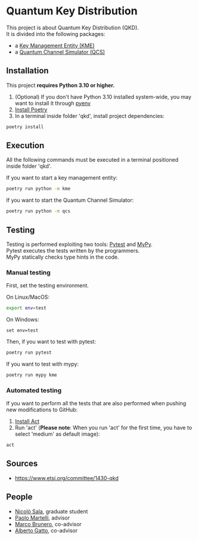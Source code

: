 # Quantum Key Distribution

This project is about Quantum Key Distribution (QKD).\
It is divided into the following packages:

- a [Key Management Entity (KME)](kme/README.md)
- a [Quantum Channel Simulator (QCS)](qcs/README.md)

## Installation
This project **requires Python 3.10 or higher.**

1. (Optional) If you don't
   have Python 3.10 installed system-wide, you may want to install it
   through [pyenv](https://realpython.com/intro-to-pyenv/)
2. [Install Poetry](https://python-poetry.org/docs/master/#installation)
3. In a terminal inside folder 'qkd', install project dependencies:

```bash
poetry install
```

## Execution

All the following commands must be executed in a terminal positioned inside
folder 'qkd'.

If you want to start a key management entity:

```bash
poetry run python -m kme
```

If you want to start the Quantum Channel Simulator:

```bash
poetry run python -m qcs
```


## Testing

Testing is performed exploiting two tools: [Pytest](https://docs.pytest.org)
and [MyPy](https://mypy.readthedocs.io).\
Pytest executes the tests written by the programmers.\
MyPy statically checks type hints in the code.

### Manual testing

First, set the testing environment.

On Linux/MacOS:

```bash
export env=test
```

On Windows:

```shell
set env=test
```

Then, if you want to test with pytest:

```bash
poetry run pytest
```

If you want to test with mypy:

```bash
poetry run mypy kme
```

### Automated testing

If you want to perform all the tests that are also performed when pushing new
modifications to GitHub:

1. [Install Act](https://github.com/nektos/act)
2. Run 'act' (**Please note**: When you run 'act' for the first time, you have
   to select 'medium' as default image):

```bash
act
```

## Sources

- https://www.etsi.org/committee/1430-qkd

## People

- [Nicolò Sala](mailto:nicolo4.sala@mail.polimi.it), graduate student
- [Paolo Martelli](mailto:paolo.martelli@polimi.it), advisor
- [Marco Brunero](mailto:marco.brunero@polimi.it), co-advisor
- [Alberto Gatto](mailto:alberto.gatto@polimi.it), co-advisor
